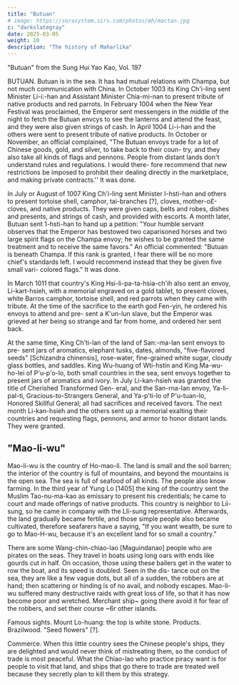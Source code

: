```yaml
---
title: "Butuan"
# image: https://sorasystem.sirv.com/photos/mh/mactan.jpg
c: "darkslategray"
date: 2025-03-05
weight: 10
description: "The history of Maharlika"
---
```



"Butuan" from the Sung Hui Yao Kao, Vol. 197

BUTUAN. Butuan is in the sea. It has had mutual relations
with Champa, but not much communication with China.
In October 1003 its King Ch'i-ling sent Minister Li-i:-han and
Assistant Minister Chia-mi-nan to present tribute of native products
and red parrots. In February 1004 when the New Year Festival was
proclaimed, the Emperor sent messengers in the middle of the night
to fetch the Butuan envcys to see the lanterns and attend the feast,
and they were also given strings of cash. In April 1004 Li-i-han and
the others were sent to present tribute of native products. In October
or November, an official complained, "The Butuan envoys trade for
a lot of Chinese goods, gold, and silver, to take back to their coun-
try, and they also take all kinds of flags and pennons. People from
distant lands don't understand rules and regulations. I would there-
fore recommend that new restrictions be imposed to prohibit their
dealing directly in the marketplace, and making private contracts.''
It was done.

In July or August of 1007 King Ch'i-ling sent Minister I-hsti-han
and others to present tortoise shell, camphor, tai-branches [?], cloves,
mother-o£-cloves, and native products. They were given caps, belts
and robes, dishes and presents, and strings of cash, and provided with
escorts. A month later, Butuan sent 1-hsti-han to hand up a petition:
"Your humble servant observes that the Emperor has bestowed two
caparisoned horses and two large spirit flags on the Champa envoy;
he wishes to be granted the same treatment and to receive the same
favors." An official commented: "Butuan is beneath Champa. If
this rank is granted, I fear there will be no more chief's standards
left. I would recommend instead that they be given five small vari-
colored flags." It was done.

In March 1011 that country's King Hsi-li-pa-ta-hsia-ch'ih also
sent an envoy, Li-kart-hsieh, with a memorial engraved on a gold
tablet, to present cloves, white Barros camphor, tortoise shell, and
red parrots when they came with tribute. At the time of the sacrifice
to the earth god Fen-yin, he ordered his envoys to attend and pre-
sent a K'un-lun slave, but the Emperor was grieved at her being so
strange and far from home, and ordered her sent back.

At the same
time, King Ch'ti-lan of the land of San:-ma-lan sent envoys to pre-
sent jars of aromatics, elephant tusks, dates, almonds, "five-flavored
seeds" [Schizandra chinensis], rose-water, fine-grained white sugar,
cloudy glass bottles, and saddles. King Wu-huang of Wti-hstin and
King Ma-wu-ho-lei of P'u-p'o-lo, both small countries in the sea,
sent envoys together to present jars of aromatics and ivory. In July
Li-kan-hsieh was granted the title of Cherished Transformed Gen-
eral, and the San-rna-Ian envoy, Ya-li-pal-ti, Gracious-to-Strangers
General, and Ya-p'ti-lo of P'u-tuan-lo, Honored Skillful General; all
had sacrifices and received favors. The next month Li-kan-hsieh and
the others sent up a memorial exalting their countries and requesting
flags, pennons, and armor to honor distant lands. They were granted.



## "Mao-li-wu" 

<!-- from Chang Hsieh's Tung Hsi Yang K'ao, ch. 5 -->

Mao-li-wu is the country of Ho-mao-li. The land is small and
the soil barren; the interior of the country is full of mountains, and
beyond the mountains is the open sea. The sea is full of seafood of
all kinds. The people also know farming. In the third year of Yung
Lo [1405] the king of the country sent the Muslim Tao-nu-ma-kao
as emissary to present his credentials; he came to court and made
offerings of native products. This country is neighbor to Lii-sung, so
he came in company with the Lli-sung representative. Afterwards, the
land gradually became fertile, and those simple people also became
cultivated, therefore seafarers have a saying, "If you want wealth,
be sure to go to Mao-H-wu, because it's an excellent land for so
small a country."

There are some Wang-chin-chiao-lao [Maguindanao] people who
are pirates on the seas. They travel in boats using long oars with ends
like gourds cut in half. On occasion, those using these bailers get in
the water to row the boat, and its speed is doubled. Seen in the dis-
tance out on the sea, they are like a few vague dots, but all of a
sudden, the robbers are at hand; then scattering or hinding is of no
avail, and nobody escapes. Mao-li-wu suffered many destructive raids
with great loss of life, so that it has now become poor and wretched.
Merchant ship~ going there avoid it for fear of the robbers, and set
their course ~6r other islands.

Famous sights. Mount Lo-huang: the top is white stone.
Products. Brazilwood. "Seed flowers" [?].

Commerce. When this little country sees the Chinese people's
ships, they are delighted and would never think of mistreating them,
so the conduct of trade is most peaceful. What the Chiao-lao who
practice piracy want is for people to visit that land, and ships that
go there to trade are treated well because they secretly plan to kill
them by this strategy.